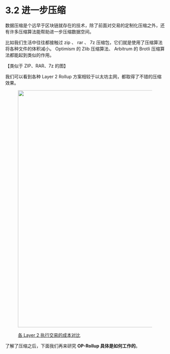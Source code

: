 # 3.2 进一步压缩

数据压缩是个远早于区块链就存在的技术，除了前面对交易的定制化压缩之外，还有许多压缩算法能帮助进一步压缩数据空间。

比如我们生活中往往都接触过 zip 、 rar 、 7z 压缩包，它们就是使用了压缩算法将各种文件的体积减小。 Optimism 的 Zlib 压缩算法、 Arbitrum 的 Brotli 压缩算法都能起到类似的作用。

【类似于 ZIP、RAR、7z 的图】

我们可以看到各种 Layer 2 Rollup 方案相较于以太坊主网，都取得了不错的压缩效果。

<figure><img width="750px" src="https://www.notion.so/image/https%3A%2F%2Fs3-us-west-2.amazonaws.com%2Fsecure.notion-static.com%2F9de44e70-cd8f-4e79-b10f-23ff01364017%2FUntitled.png?id=dc9e19da-fb6f-426f-9383-66e52f8e8c8d\&table=block\&spaceId=b1dd17ad-aa83-4faf-9395-5329c519d830\&width=2000\&userId=e298088e-2c93-42ed-870b-b44d950d1eae\&cache=v2" alt=""/><figcaption><p><a href="https://www.notion.so/image/https%3A%2F%2Fs3-us-west-2.amazonaws.com%2Fsecure.notion-static.com%2F9de44e70-cd8f-4e79-b10f-23ff01364017%2FUntitled.png?id=dc9e19da-fb6f-426f-9383-66e52f8e8c8d\&table=block\&spaceId=b1dd17ad-aa83-4faf-9395-5329c519d830\&width=2000\&userId=e298088e-2c93-42ed-870b-b44d950d1eae\&cache=v2">各 Layer 2 执行交易的成本对比</a></p></figcaption></figure>

了解了压缩之后，下面我们再来研究 **OP-Rollup 具体是如何工作的**。
